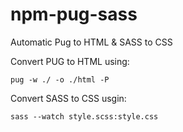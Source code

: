 # npm-pug-sass
Automatic Pug to HTML &amp; SASS to CSS

Convert PUG to HTML using: 
```
pug -w ./ -o ./html -P 
```
Convert SASS to CSS usgin:

```
sass --watch style.scss:style.css 
```
